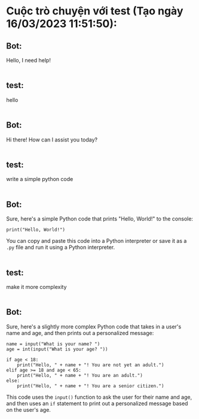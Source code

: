 Cuộc trò chuyện với test (Tạo ngày 16/03/2023 11:51:50):
========================================

## Bot:
Hello, I need help!
<br/><br/> 

## test:
hello
<br/><br/> 

## Bot:
Hi there! How can I assist you today?
<br/><br/> 

## test:
write a simple python code
<br/><br/> 

## Bot:
Sure, here\'s a simple Python code that prints "Hello, World!" to the console:

```
print("Hello, World!")
```

You can copy and paste this code into a Python interpreter or save it as a `.py` file and run it using a Python interpreter.
<br/><br/> 

## test:
make it more complexity
<br/><br/> 

## Bot:
Sure, here\'s a slightly more complex Python code that takes in a user\'s name and age, and then prints out a personalized message:

```
name = input("What is your name? ")
age = int(input("What is your age? "))

if age < 18:
    print("Hello, " + name + "! You are not yet an adult.")
elif age >= 18 and age < 65:
    print("Hello, " + name + "! You are an adult.")
else:
    print("Hello, " + name + "! You are a senior citizen.")
```

This code uses the `input()` function to ask the user for their name and age, and then uses an `if` statement to print out a personalized message based on the user\'s age.
<br/><br/> 

